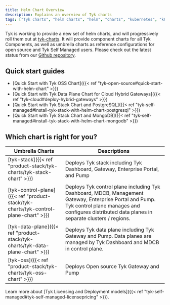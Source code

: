 ```yaml
---
title: Helm Chart Overview
description: Explains an overview of Tyk charts
tags: ["Tyk charts", "helm charts", "helm", "charts", "kubernetes", "k8s"]
---
```


Tyk is working to provide a new set of helm charts, and will progressively roll them out at [tyk-charts](https://github.com/TykTechnologies/tyk-charts). It will provide component charts for all Tyk Components, as well as umbrella charts as reference configurations for open source and Tyk Self Managed users. Please check out the latest status from our [Github repository](https://github.com/TykTechnologies/tyk-charts).

## Quick start guides
- [Quick Start with Tyk OSS Chart]({{< ref "tyk-open-source#quick-start-with-helm-chart" >}})
- [Quick Start with Tyk Data Plane Chart for Cloud Hybrid Gateways]({{< ref "tyk-cloud#deploy-hybrid-gateways" >}})
- [Quick Start with Tyk Stack Chart and PostgreSQL]({{< ref "tyk-self-managed#install-tyk-stack-with-helm-chart-postgresql" >}})
- [Quick Start with Tyk Stack Chart and MongoDB]({{< ref "tyk-self-managed#install-tyk-stack-with-helm-chart-mongodb" >}})

## Which chart is right for you?

| Umbrella Charts | Descriptions |
|-----------------|-------------|
| [tyk-stack]({{< ref "product-stack/tyk-charts/tyk-stack-chart" >}})                 | Deploys Tyk stack including Tyk Dashboard, Gateway, Enterprise Portal, and Pump |
| [tyk-control-plane]({{< ref "product-stack/tyk-charts/tyk-control-plane-chart" >}}) | Deploys Tyk control plane including Tyk Dashboard, MDCB, Management Gateway, Enterprise Portal and Pump. Tyk control plane manages and configures distributed data planes in separate clusters / regions. |
| [tyk-data-plane]({{< ref "product-stack/tyk-charts/tyk-data-plane-chart" >}})        | Deploys Tyk data plane including Tyk Gateway and Pump. Data planes are managed by Tyk Dashboard and MDCB in control plane. |
| [tyk-oss]({{< ref "product-stack/tyk-charts/tyk-oss-chart" >}})                      | Deploys Open source Tyk Gateway and Pump |

Learn more about [Tyk Licensing and Deployment models]({{< ref "tyk-self-managed#tyk-self-managed-licensepricing" >}}).
